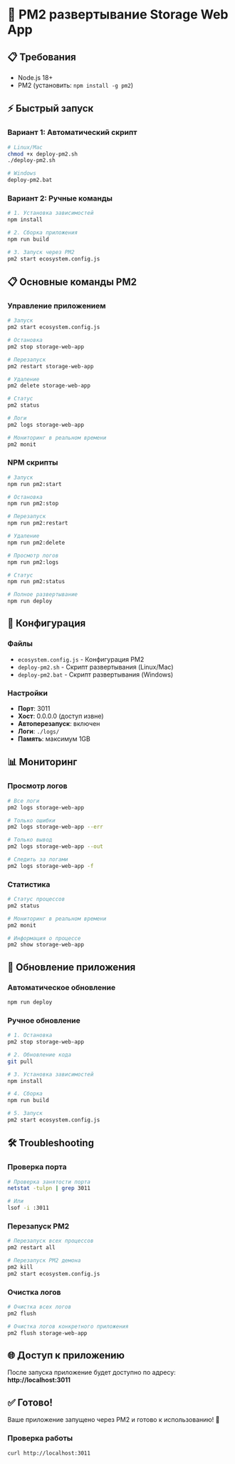 # 🚀 PM2 развертывание Storage Web App

## 📋 Требования

- Node.js 18+ 
- PM2 (установить: `npm install -g pm2`)

## ⚡ Быстрый запуск

### Вариант 1: Автоматический скрипт
```bash
# Linux/Mac
chmod +x deploy-pm2.sh
./deploy-pm2.sh

# Windows
deploy-pm2.bat
```

### Вариант 2: Ручные команды
```bash
# 1. Установка зависимостей
npm install

# 2. Сборка приложения
npm run build

# 3. Запуск через PM2
pm2 start ecosystem.config.js
```

## 📋 Основные команды PM2

### Управление приложением
```bash
# Запуск
pm2 start ecosystem.config.js

# Остановка
pm2 stop storage-web-app

# Перезапуск
pm2 restart storage-web-app

# Удаление
pm2 delete storage-web-app

# Статус
pm2 status

# Логи
pm2 logs storage-web-app

# Мониторинг в реальном времени
pm2 monit
```

### NPM скрипты
```bash
# Запуск
npm run pm2:start

# Остановка
npm run pm2:stop

# Перезапуск
npm run pm2:restart

# Удаление
npm run pm2:delete

# Просмотр логов
npm run pm2:logs

# Статус
npm run pm2:status

# Полное развертывание
npm run deploy
```

## 🔧 Конфигурация

### Файлы
- `ecosystem.config.js` - Конфигурация PM2
- `deploy-pm2.sh` - Скрипт развертывания (Linux/Mac)
- `deploy-pm2.bat` - Скрипт развертывания (Windows)

### Настройки
- **Порт**: 3011
- **Хост**: 0.0.0.0 (доступ извне)
- **Автоперезапуск**: включен
- **Логи**: `./logs/`
- **Память**: максимум 1GB

## 📊 Мониторинг

### Просмотр логов
```bash
# Все логи
pm2 logs storage-web-app

# Только ошибки
pm2 logs storage-web-app --err

# Только вывод
pm2 logs storage-web-app --out

# Следить за логами
pm2 logs storage-web-app -f
```

### Статистика
```bash
# Статус процессов
pm2 status

# Мониторинг в реальном времени
pm2 monit

# Информация о процессе
pm2 show storage-web-app
```

## 🔄 Обновление приложения

### Автоматическое обновление
```bash
npm run deploy
```

### Ручное обновление
```bash
# 1. Остановка
pm2 stop storage-web-app

# 2. Обновление кода
git pull

# 3. Установка зависимостей
npm install

# 4. Сборка
npm run build

# 5. Запуск
pm2 start ecosystem.config.js
```

## 🛠️ Troubleshooting

### Проверка порта
```bash
# Проверка занятости порта
netstat -tulpn | grep 3011

# Или
lsof -i :3011
```

### Перезапуск PM2
```bash
# Перезапуск всех процессов
pm2 restart all

# Перезапуск PM2 демона
pm2 kill
pm2 start ecosystem.config.js
```

### Очистка логов
```bash
# Очистка всех логов
pm2 flush

# Очистка логов конкретного приложения
pm2 flush storage-web-app
```

## 🌐 Доступ к приложению

После запуска приложение будет доступно по адресу:
**http://localhost:3011**

## ✅ Готово!

Ваше приложение запущено через PM2 и готово к использованию! 🎉

### Проверка работы
```bash
curl http://localhost:3011
```
